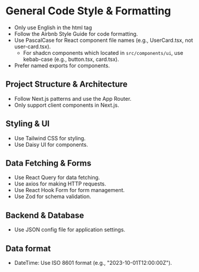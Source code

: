 # General Code Style & Formatting

- Only use English in the html tag
- Follow the Airbnb Style Guide for code formatting.
- Use PascalCase for React component file names (e.g., UserCard.tsx, not user-card.tsx).
  - For shadcn components which located in `src/components/ui`, use kebab-case (e.g., button.tsx, card.tsx).
- Prefer named exports for components.

## Project Structure & Architecture

- Follow Next.js patterns and use the App Router.
- Only support client components in Next.js.

## Styling & UI

- Use Tailwind CSS for styling.
- Use Daisy UI for components.

## Data Fetching & Forms

- Use React Query for data fetching.
- Use axios for making HTTP requests.
- Use React Hook Form for form management.
- Use Zod for schema validation.

## Backend & Database

- Use JSON config file for application settings.

## Data format

- DateTime: Use ISO 8601 format (e.g., "2023-10-01T12:00:00Z").
